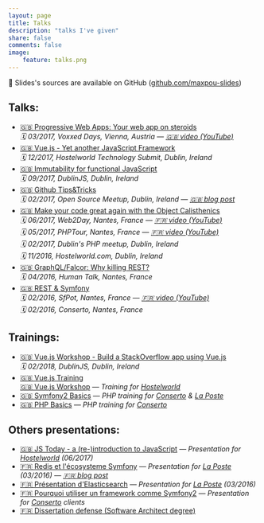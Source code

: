 ```yaml
---
layout: page
title: Talks
description: "talks I've given"
share: false
comments: false
image:
    feature: talks.png
---
```


<div class="talk-container__info">
    📌 Slides's sources are available on GitHub (<a href="https://github.com/maxpou-slides">github.com/maxpou-slides</a>)
</div>

<h2>Talks:</h2>
<ul class="talk-container__list">
  <li><a href="https://slides.maxpou.fr/pwa-app-on-steroids/index.html">🇬🇧 Progressive Web Apps: Your web app on steroids</a><br>
    <em class="talk-container__event">🗓 03/2017, Voxxed Days, Vienna, Austria — <a class="talk-container__media-link" href="https://www.youtube.com/watch?v=sS6IDU6pVHo">🇬🇧 video (YouTube)</a></em>
  </li>
  <li><a href="https://slides.maxpou.fr/vuejs-yet-another-js-framework/index.html">🇬🇧 Vue.js - Yet another JavaScript Framework</a><br>
    <em class="talk-container__event">🗓 12/2017, Hostelworld Technology Submit, Dublin, Ireland</em>
  </li>
  <li><a href="https://slides.maxpou.fr/immutability-js/index.html">🇬🇧 Immutability for functional JavaScript</a><br>
    <em class="talk-container__event">🗓 09/2017, DublinJS, Dublin, Ireland</em>
  </li>
  <li><a href="https://slides.maxpou.fr/github-tips-tricks/index.html">🇬🇧 Github Tips&amp;Tricks</a><br>
    <em class="talk-container__event">🗓 02/2017, Open Source Meetup, Dublin, Ireland — <a class="talk-container__media-link" href="https://www.maxpou.fr/github-tips-and-tricks/">🇬🇧 blog post</a></em>
  </li>
  <li><a href="https://slides.maxpou.fr/object-calisthenics/index.html">🇬🇧 Make your code great again with the Object Calisthenics</a><br>
    <em class="talk-container__event">🗓 06/2017, Web2Day, Nantes, France — <a class="talk-container__media-link" href="https://www.youtube.com/watch?v=7Hf7q1L8Nh8">🇫🇷 video (YouTube)</a></em><br>
    <em class="talk-container__event">🗓 05/2017, PHPTour, Nantes, France — <a class="talk-container__media-link" href="https://www.youtube.com/watch?v=aB9pmdtGZjE">🇫🇷 video (YouTube)</a></em><br>
    <em class="talk-container__event">🗓 02/2017, Dublin's PHP meetup, Dublin, Ireland</em><br>
    <em class="talk-container__event">🗓 11/2016, Hostelworld.com, Dublin, Ireland</em>
  </li>
  <li><a href="https://slides.maxpou.fr/graphql-falcor-why-killing-rest/index.html">🇬🇧 GraphQL/Falcor: Why killing REST?</a><br>
    <em class="talk-container__event">🗓 04/2016, Human Talk, Nantes, France</em>
  </li>
  <li><a href="https://slides.maxpou.fr/about-rest-symfony/index.html">🇬🇧 REST &amp; Symfony</a><br>
    <em class="talk-container__event">🗓 02/2016, SfPot, Nantes, France — <a class="talk-container__media-link" href="https://youtu.be/F0BRnczxTWQ?t=2220">🇫🇷 video (YouTube)</a></em><br>
    <em class="talk-container__event">🗓 02/2016, Conserto, Nantes, France</em>
  </li>
</ul>

<h2>Trainings:</h2>
<ul class="talk-container__list">
  <li><a href="https://slides.maxpou.fr/vue-workshop/index.html">🇬🇧 Vue.js Workshop - Build a StackOverflow app using Vue.js</a><br>
    <em class="talk-container__event">🗓 02/2018, DublinJS, Dublin, Ireland</em>
  </li>
  <li>
    <a href="https://slides.maxpou.fr/vuejs-training/index.html">🇬🇧 Vue.js Training</a><br>
    <a href="https://slides.maxpou.fr/vuejs-training/_book/docs/">🇬🇧 Vue.js Workshop</a><em> — Training for <a href="http://www.hostelworld.com/">Hostelworld</a></em>
  </li>
  <li><a href="https://slides.maxpou.fr/symfony2-basics-conserto/index.html">🇬🇧 Symfony2 Basics</a> — <em>PHP training for <a href="http://www.conserto.pro/">Conserto</a> &amp; <a href="http://www.laposte.fr">La Poste</a></em></li>
  <li><a href="https://slides.maxpou.fr/php-basics-conserto/index.html">🇬🇧 PHP Basics</a> — <em>PHP training for <a href="http://www.conserto.pro/">Conserto</a></em></li>
</ul>

<h2>Others presentations:</h2>
<ul class="talk-container__list">
  <li><a href="https://slides.maxpou.fr/js-today-2017/index.html">🇬🇧 JS Today - a (re-)introduction to JavaScript</a> — <em>Presentation for <a href="http://www.hostelworld.com/">Hostelworld</a> (06/2017)</em></li>
  <li><a href="https://slides.maxpou.fr/redis-doctrine-sf/index.html">🇫🇷 Redis et l'écosysteme Symfony</a> — <em>Presentation for <a href="http://www.laposte.fr">La Poste</a> (03/2016) — <a class="talk-container__media-link" href="https://www.maxpou.fr/cache-doctrine-avec-redis/">🇫🇷 blog post</a></em></li>
  <li><a href="https://slides.maxpou.fr/elasticsearch-php/index.html">🇫🇷 Présentation d'Elasticsearch</a> — <em>Presentation for <a href="http://www.laposte.fr">La Poste</a> (03/2016)</em></li>
  <li><a href="#">🇫🇷 Pourquoi utiliser un framework comme Symfony2</a> — <em>Presentation for <a href="http://www.conserto.pro/">Conserto</a> clients</em></li>
  <li><a href="https://slides.maxpou.fr/afcepf-soutenance-memoire/index.html">🇫🇷 Dissertation defense (Software Architect degree)</a></li>
</ul>
